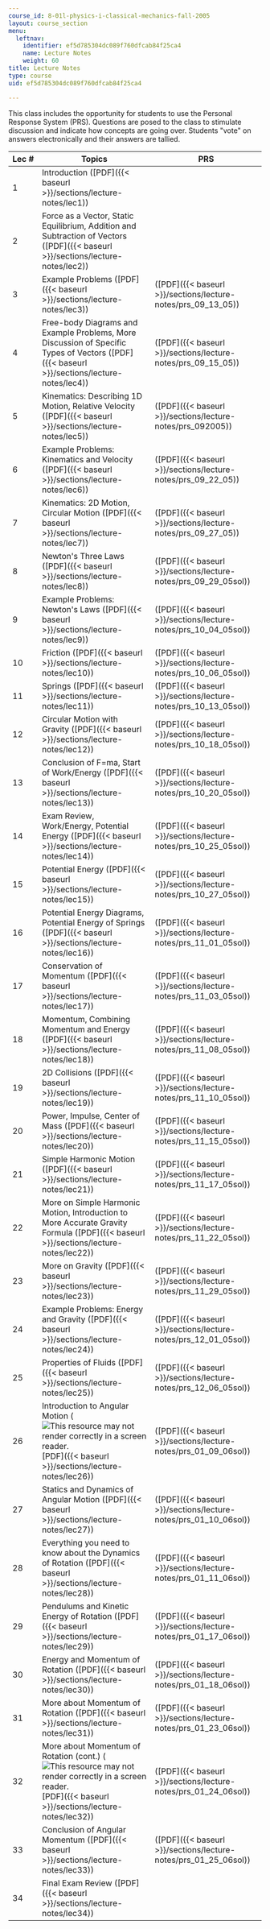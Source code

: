 ```yaml
---
course_id: 8-01l-physics-i-classical-mechanics-fall-2005
layout: course_section
menu:
  leftnav:
    identifier: ef5d785304dc089f760dfcab84f25ca4
    name: Lecture Notes
    weight: 60
title: Lecture Notes
type: course
uid: ef5d785304dc089f760dfcab84f25ca4

---
```


This class includes the opportunity for students to use the Personal Response System (PRS). Questions are posed to the class to stimulate discussion and indicate how concepts are going over. Students "vote" on answers electronically and their answers are tallied.

| Lec # | Topics | PRS |
| --- | --- | --- |
| 1 | Introduction ([PDF]({{< baseurl >}}/sections/lecture-notes/lec1)) | &nbsp; |
| 2 | Force as a Vector, Static Equilibrium, Addition and Subtraction of Vectors ([PDF]({{< baseurl >}}/sections/lecture-notes/lec2)) | &nbsp; |
| 3 | Example Problems ([PDF]({{< baseurl >}}/sections/lecture-notes/lec3)) | ([PDF]({{< baseurl >}}/sections/lecture-notes/prs_09_13_05)) |
| 4 | Free-body Diagrams and Example Problems, More Discussion of Specific Types of Vectors ([PDF]({{< baseurl >}}/sections/lecture-notes/lec4)) | ([PDF]({{< baseurl >}}/sections/lecture-notes/prs_09_15_05)) |
| 5 | Kinematics: Describing 1D Motion, Relative Velocity ([PDF]({{< baseurl >}}/sections/lecture-notes/lec5)) | ([PDF]({{< baseurl >}}/sections/lecture-notes/prs_092005)) |
| 6 | Example Problems: Kinematics and Velocity ([PDF]({{< baseurl >}}/sections/lecture-notes/lec6)) | ([PDF]({{< baseurl >}}/sections/lecture-notes/prs_09_22_05)) |
| 7 | Kinematics: 2D Motion, Circular Motion ([PDF]({{< baseurl >}}/sections/lecture-notes/lec7)) | ([PDF]({{< baseurl >}}/sections/lecture-notes/prs_09_27_05)) |
| 8 | Newton's Three Laws ([PDF]({{< baseurl >}}/sections/lecture-notes/lec8)) | ([PDF]({{< baseurl >}}/sections/lecture-notes/prs_09_29_05sol)) |
| 9 | Example Problems: Newton's Laws ([PDF]({{< baseurl >}}/sections/lecture-notes/lec9)) | ([PDF]({{< baseurl >}}/sections/lecture-notes/prs_10_04_05sol)) |
| 10 | Friction ([PDF]({{< baseurl >}}/sections/lecture-notes/lec10)) | ([PDF]({{< baseurl >}}/sections/lecture-notes/prs_10_06_05sol)) |
| 11 | Springs ([PDF]({{< baseurl >}}/sections/lecture-notes/lec11)) | ([PDF]({{< baseurl >}}/sections/lecture-notes/prs_10_13_05sol)) |
| 12 | Circular Motion with Gravity ([PDF]({{< baseurl >}}/sections/lecture-notes/lec12)) | ([PDF]({{< baseurl >}}/sections/lecture-notes/prs_10_18_05sol)) |
| 13 | Conclusion of F=ma, Start of Work/Energy ([PDF]({{< baseurl >}}/sections/lecture-notes/lec13)) | ([PDF]({{< baseurl >}}/sections/lecture-notes/prs_10_20_05sol)) |
| 14 | Exam Review, Work/Energy, Potential Energy ([PDF]({{< baseurl >}}/sections/lecture-notes/lec14)) | ([PDF]({{< baseurl >}}/sections/lecture-notes/prs_10_25_05sol)) |
| 15 | Potential Energy ([PDF]({{< baseurl >}}/sections/lecture-notes/lec15)) | ([PDF]({{< baseurl >}}/sections/lecture-notes/prs_10_27_05sol)) |
| 16 | Potential Energy Diagrams, Potential Energy of Springs ([PDF]({{< baseurl >}}/sections/lecture-notes/lec16)) | ([PDF]({{< baseurl >}}/sections/lecture-notes/prs_11_01_05sol)) |
| 17 | Conservation of Momentum ([PDF]({{< baseurl >}}/sections/lecture-notes/lec17)) | ([PDF]({{< baseurl >}}/sections/lecture-notes/prs_11_03_05sol)) |
| 18 | Momentum, Combining Momentum and Energy ([PDF]({{< baseurl >}}/sections/lecture-notes/lec18)) | ([PDF]({{< baseurl >}}/sections/lecture-notes/prs_11_08_05sol)) |
| 19 | 2D Collisions ([PDF]({{< baseurl >}}/sections/lecture-notes/lec19)) | ([PDF]({{< baseurl >}}/sections/lecture-notes/prs_11_10_05sol)) |
| 20 | Power, Impulse, Center of Mass ([PDF]({{< baseurl >}}/sections/lecture-notes/lec20)) | ([PDF]({{< baseurl >}}/sections/lecture-notes/prs_11_15_05sol)) |
| 21 | Simple Harmonic Motion ([PDF]({{< baseurl >}}/sections/lecture-notes/lec21)) | ([PDF]({{< baseurl >}}/sections/lecture-notes/prs_11_17_05sol)) |
| 22 | More on Simple Harmonic Motion, Introduction to More Accurate Gravity Formula ([PDF]({{< baseurl >}}/sections/lecture-notes/lec22)) | ([PDF]({{< baseurl >}}/sections/lecture-notes/prs_11_22_05sol)) |
| 23 | More on Gravity ([PDF]({{< baseurl >}}/sections/lecture-notes/lec23)) | ([PDF]({{< baseurl >}}/sections/lecture-notes/prs_11_29_05sol)) |
| 24 | Example Problems: Energy and Gravity ([PDF]({{< baseurl >}}/sections/lecture-notes/lec24)) | ([PDF]({{< baseurl >}}/sections/lecture-notes/prs_12_01_05sol)) |
| 25 | Properties of Fluids ([PDF]({{< baseurl >}}/sections/lecture-notes/lec25)) | ([PDF]({{< baseurl >}}/sections/lecture-notes/prs_12_06_05sol)) |
| 26 | Introduction to Angular Motion (![This resource may not render correctly in a screen reader.](/images/inacessible.gif)[PDF]({{< baseurl >}}/sections/lecture-notes/lec26)) | ([PDF]({{< baseurl >}}/sections/lecture-notes/prs_01_09_06sol)) |
| 27 | Statics and Dynamics of Angular Motion ([PDF]({{< baseurl >}}/sections/lecture-notes/lec27)) | ([PDF]({{< baseurl >}}/sections/lecture-notes/prs_01_10_06sol)) |
| 28 | Everything you need to know about the Dynamics of Rotation ([PDF]({{< baseurl >}}/sections/lecture-notes/lec28)) | ([PDF]({{< baseurl >}}/sections/lecture-notes/prs_01_11_06sol)) |
| 29 | Pendulums and Kinetic Energy of Rotation ([PDF]({{< baseurl >}}/sections/lecture-notes/lec29)) | ([PDF]({{< baseurl >}}/sections/lecture-notes/prs_01_17_06sol)) |
| 30 | Energy and Momentum of Rotation ([PDF]({{< baseurl >}}/sections/lecture-notes/lec30)) | ([PDF]({{< baseurl >}}/sections/lecture-notes/prs_01_18_06sol)) |
| 31 | More about Momentum of Rotation ([PDF]({{< baseurl >}}/sections/lecture-notes/lec31)) | ([PDF]({{< baseurl >}}/sections/lecture-notes/prs_01_23_06sol)) |
| 32 | More about Momentum of Rotation (cont.) (![This resource may not render correctly in a screen reader.](/images/inacessible.gif)[PDF]({{< baseurl >}}/sections/lecture-notes/lec32)) | ([PDF]({{< baseurl >}}/sections/lecture-notes/prs_01_24_06sol)) |
| 33 | Conclusion of Angular Momentum ([PDF]({{< baseurl >}}/sections/lecture-notes/lec33)) | ([PDF]({{< baseurl >}}/sections/lecture-notes/prs_01_25_06sol)) |
| 34 | Final Exam Review ([PDF]({{< baseurl >}}/sections/lecture-notes/lec34)) |